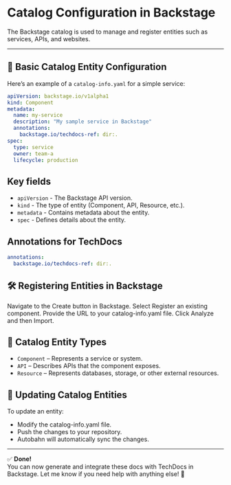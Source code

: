 # Catalog Configuration in Backstage

The Backstage catalog is used to manage and register entities such as services, APIs, and websites.

---

## 📄 Basic Catalog Entity Configuration

Here’s an example of a `catalog-info.yaml` for a simple service:

```yaml
apiVersion: backstage.io/v1alpha1
kind: Component
metadata:
  name: my-service
  description: "My sample service in Backstage"
  annotations:
    backstage.io/techdocs-ref: dir:.
spec:
  type: service
  owner: team-a
  lifecycle: production
```

## Key fields

- `apiVersion` - The Backstage API version.
- `kind` - The type of entity (Component, API, Resource, etc.).
- `metadata` - Contains metadata about the entity.
- `spec` - Defines details about the entity.

## Annotations for TechDocs

```yaml
annotations:
  backstage.io/techdocs-ref: dir:.
```

## 🛠️ Registering Entities in Backstage

Navigate to the Create button in Backstage.
Select Register an existing component.
Provide the URL to your catalog-info.yaml file.
Click Analyze and then Import.

## 🎯 Catalog Entity Types

- `Component` – Represents a service or system.
- `API` – Describes APIs that the component exposes.
- `Resource` – Represents databases, storage, or other external resources.

## 🔄 Updating Catalog Entities

To update an entity:

- Modify the catalog-info.yaml file.
- Push the changes to your repository.
- Autobahn will automatically sync the changes.


---

✅ **Done!**  
You can now generate and integrate these docs with TechDocs in Backstage. Let me know if you need help with anything else! 🚀
